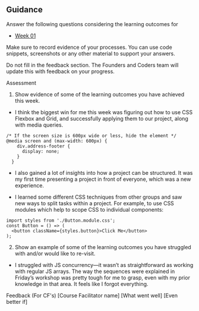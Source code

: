 ## Guidance

Answer the following questions considering the learning outcomes for

- [Week 01](https://learn.foundersandcoders.com/course/syllabus/developer/week01-project01-basics/learning-outcomes/)
  
Make sure to record evidence of your processes. You can use code snippets, screenshots or any other material to support your answers.

Do not fill in the feedback section. The Founders and Coders team will update this with feedback on your progress.

Assessment
1. Show evidence of some of the learning outcomes you have achieved this week.
- I think the biggest win for me this week was figuring out how to use CSS Flexbox and Grid, and successfully applying them to our project, along with media queries.
```
/* If the screen size is 600px wide or less, hide the element */
@media screen and (max-width: 600px) {
    div.address-footer {
      display: none;
    }
  }
```

- I also gained a lot of insights into how a project can be structured. It was my first time presenting a project in front of everyone, which was a new experience.

- I learned some different CSS techniques from other groups and saw new ways to split tasks within a project. For example, to use CSS modules which help to scope CSS to individual components:
```
import styles from './Button.module.css';
const Button = () => (
  <button className={styles.button}>Click Me</button>
);
```

2. Show an example of some of the learning outcomes you have struggled with and/or would like to re-visit.
- I struggled with JS concurrency—it wasn’t as straightforward as working with regular JS arrays. The way the sequences were explained in Friday’s workshop was pretty tough for me to grasp, even with my prior knowledge in that area. It feels like I forgot everything. 

Feedback (For CF's)
[Course Facilitator name]
[What went well]
[Even better if]
